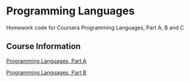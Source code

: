 # Programming Languages

Homework code for Coursera Programming Languages, Part A, B and C

## Course Information

[Programming Languages, Part A](https://www.coursera.org/learn/programming-languages)

[Programming Languages, Part B](https://www.coursera.org/learn/programming-languages-part-b)

